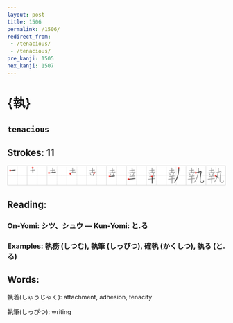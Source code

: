 ```yaml
---
layout: post
title: 1506
permalink: /1506/
redirect_from:
 - /tenacious/
 - /tenacious/
pre_kanji: 1505
nex_kanji: 1507
---
```


# {執}

## `tenacious`

## Strokes: 11

<div class="stroke"><img src="../images/E59FB7.png" /></div>

## Reading:

### On-Yomi: シツ、シュウ &mdash; Kun-Yomi: と.る

### Examples: 執務 (しつむ), 執筆 (しっぴつ), 確執 (かくしつ), 執る (と.る)

## Words:

執着(しゅうじゃく): attachment, adhesion, tenacity

執筆(しっぴつ): writing
